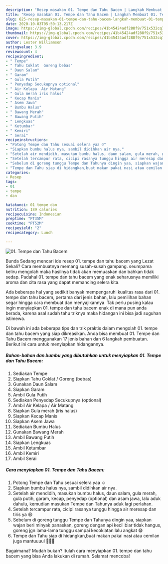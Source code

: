 ```yaml
---
description: "Resep masakan 01. Tempe dan Tahu Bacem | Langkah Membuat 01. Tempe dan Tahu Bacem Yang Lezat"
title: "Resep masakan 01. Tempe dan Tahu Bacem | Langkah Membuat 01. Tempe dan Tahu Bacem Yang Lezat"
slug: 625-resep-masakan-01-tempe-dan-tahu-bacem-langkah-membuat-01-tempe-dan-tahu-bacem-yang-lezat
date: 2020-10-03T05:50:13.217Z
image: https://img-global.cpcdn.com/recipes/41b45424adf288f9/751x532cq70/01-tempe-dan-tahu-bacem-foto-resep-utama.jpg
thumbnail: https://img-global.cpcdn.com/recipes/41b45424adf288f9/751x532cq70/01-tempe-dan-tahu-bacem-foto-resep-utama.jpg
cover: https://img-global.cpcdn.com/recipes/41b45424adf288f9/751x532cq70/01-tempe-dan-tahu-bacem-foto-resep-utama.jpg
author: Lester Williamson
ratingvalue: 3.9
reviewcount: 4
recipeingredient:
- " Tempe"
- " Tahu Coklat  Goreng bebas"
- " Daun Salam"
- " Garam"
- " Gula Putih"
- " Penyedap Secukupnya optional"
- " Air Kelapa  Air Matang"
- " Gula merah iris halus"
- " Kecap Manis"
- " Asem Jawa"
- " Bumbu Halus"
- " Bawang Merah"
- " Bawang Putih"
- " Lengkuas"
- " Ketumbar"
- " Kemiri"
- " Serai"
recipeinstructions:
- "Potong Tempe dan Tahu sesuai selera yaa ☺️"
- "Siapkan bumbu halus nya, sambil didihkan air nya."
- "Setelah air mendidih, masukan bumbu halus, daun salam, gula merah, gula putih, garam, kecap, penyedap (optional) dan asam jawa, lalu aduk dahulu, kemudian masukan Tempe dan Tahunya aduk lagi perlahan."
- "Setelah tercampur rata, cicipi rasanya tunggu hingga air meresap dan tiris ya 😆"
- "Sebelum di goreng tunggu Tempe dan Tahunya dingin yaa, siapkan wajan beri minyak panaskan, goreng dengan api kecil biar tidak hangus, goreng jgn lama-lama tunggu sampai kecoklatan lalu angkat 😁"
- "Tempe dan Tahu siap di hidangkan,buat makan pakai nasi atau cemilan juga mantuuuul 👍🏻😆"
categories:
- Resep
tags:
- 01
- tempe
- dan

katakunci: 01 tempe dan 
nutrition: 189 calories
recipecuisine: Indonesian
preptime: "PT35M"
cooktime: "PT52M"
recipeyield: "2"
recipecategory: Lunch

---
```



![01. Tempe dan Tahu Bacem](https://img-global.cpcdn.com/recipes/41b45424adf288f9/751x532cq70/01-tempe-dan-tahu-bacem-foto-resep-utama.jpg)

Bunda Sedang mencari ide resep 01. tempe dan tahu bacem yang Lezat Sekali? Cara membuatnya memang susah-susah gampang. seumpama keliru mengolah maka hasilnya tidak akan memuaskan dan bahkan tidak sedap. Padahal 01. tempe dan tahu bacem yang enak seharusnya memiliki aroma dan cita rasa yang dapat memancing selera kita.



Ada beberapa hal yang sedikit banyak mempengaruhi kualitas rasa dari 01. tempe dan tahu bacem, pertama dari jenis bahan, lalu pemilihan bahan segar hingga cara membuat dan menyajikannya. Tak perlu pusing kalau ingin menyiapkan 01. tempe dan tahu bacem enak di mana pun anda berada, karena asal sudah tahu triknya maka hidangan ini bisa jadi suguhan istimewa.


Di bawah ini ada beberapa tips dan trik praktis dalam mengolah 01. tempe dan tahu bacem yang siap dikreasikan. Anda bisa membuat 01. Tempe dan Tahu Bacem menggunakan 17 jenis bahan dan 6 langkah pembuatan. Berikut ini cara untuk menyiapkan hidangannya.

<!--inarticleads1-->

##### Bahan-bahan dan bumbu yang dibutuhkan untuk menyiapkan 01. Tempe dan Tahu Bacem:

1. Sediakan  Tempe
1. Siapkan  Tahu Coklat / Goreng (bebas)
1. Gunakan  Daun Salam
1. Siapkan  Garam
1. Ambil  Gula Putih
1. Sediakan  Penyedap Secukupnya (optional)
1. Ambil  Air Kelapa / Air Matang
1. Siapkan  Gula merah (iris halus)
1. Siapkan  Kecap Manis
1. Siapkan  Asem Jawa
1. Sediakan  Bumbu Halus
1. Gunakan  Bawang Merah
1. Ambil  Bawang Putih
1. Siapkan  Lengkuas
1. Ambil  Ketumbar
1. Ambil  Kemiri
1. Ambil  Serai




<!--inarticleads2-->

##### Cara menyiapkan 01. Tempe dan Tahu Bacem:

1. Potong Tempe dan Tahu sesuai selera yaa ☺️
1. Siapkan bumbu halus nya, sambil didihkan air nya.
1. Setelah air mendidih, masukan bumbu halus, daun salam, gula merah, gula putih, garam, kecap, penyedap (optional) dan asam jawa, lalu aduk dahulu, kemudian masukan Tempe dan Tahunya aduk lagi perlahan.
1. Setelah tercampur rata, cicipi rasanya tunggu hingga air meresap dan tiris ya 😆
1. Sebelum di goreng tunggu Tempe dan Tahunya dingin yaa, siapkan wajan beri minyak panaskan, goreng dengan api kecil biar tidak hangus, goreng jgn lama-lama tunggu sampai kecoklatan lalu angkat 😁
1. Tempe dan Tahu siap di hidangkan,buat makan pakai nasi atau cemilan juga mantuuuul 👍🏻😆




Bagaimana? Mudah bukan? Itulah cara menyiapkan 01. tempe dan tahu bacem yang bisa Anda lakukan di rumah. Selamat mencoba!
